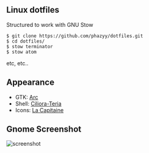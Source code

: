 ## Linux dotfiles

Structured to work with GNU Stow
```
$ git clone https://github.com/phazyy/dotfiles.git
$ cd dotfiles/
$ stow terminator
$ stow atom
```
etc, etc..

## Appearance
- GTK: [Arc]
- Shell: [Ciliora-Teria]
- Icons: [La Capitaine]

## Gnome Screenshot
![screenshot](Pictures/screenshots/2017-02-05.png)

[Arc]: https://github.com/horst3180/arc-theme
[Ciliora-Teria]: https://github.com/zagortenay333/ciliora-tertia-shell
[La Capitaine]: https://github.com/keeferrourke/la-capitaine-icon-theme
